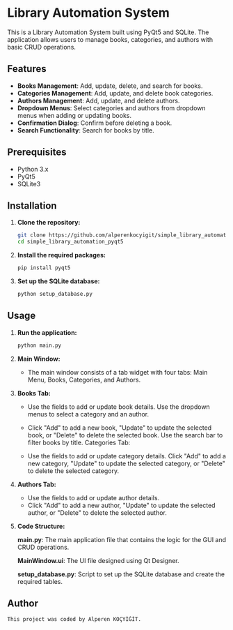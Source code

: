 # Library Automation System

This is a Library Automation System built using PyQt5 and SQLite. The application allows users to manage books, categories, and authors with basic CRUD operations.

## Features

- **Books Management**: Add, update, delete, and search for books.
- **Categories Management**: Add, update, and delete book categories.
- **Authors Management**: Add, update, and delete authors.
- **Dropdown Menus**: Select categories and authors from dropdown menus when adding or updating books.
- **Confirmation Dialog**: Confirm before deleting a book.
- **Search Functionality**: Search for books by title.

## Prerequisites

- Python 3.x
- PyQt5
- SQLite3

## Installation

1. **Clone the repository:**
   ```bash
   git clone https://github.com/alperenkocyigit/simple_library_automation_pyqt5
   cd simple_library_automation_pyqt5
   ```

2. **Install the required packages:**
   ```bash
   pip install pyqt5
   ```

3. **Set up the SQLite database:**
   ```bash
   python setup_database.py
   ```

## Usage

1. **Run the application:**
   ```bash
   python main.py
   ```

1. **Main Window:**
    * The main window consists of a tab widget with four tabs: Main Menu, Books, Categories, and Authors.

2. **Books Tab:**
    * Use the fields to add or update book details.
    Use the dropdown menus to select a category and an author.
    * Click "Add" to add a new book, "Update" to update the selected book, or "Delete" to delete the selected book.
    Use the search bar to filter books by title.
    Categories Tab:

    * Use the fields to add or update category details.
    Click "Add" to add a new category, "Update" to update the selected category, or "Delete" to delete the selected category.
3. **Authors Tab:**

    * Use the fields to add or update author details.
    * Click "Add" to add a new author, "Update" to update the selected author, or "Delete" to delete the selected author.

4. **Code Structure:**
    
    **main.py**: The main application file that contains the logic for the GUI and CRUD operations.
    
    **MainWindow.ui**: The UI file designed using Qt Designer.
    
    **setup_database.py**: Script to set up the SQLite database and create the required tables.

## Author
    This project was coded by Alperen KOÇYİĞİT.